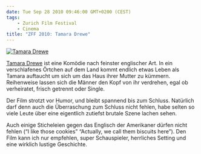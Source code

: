 ```yaml
---
date: Tue Sep 28 2010 09:46:00 GMT+0200 (CEST)
tags:
    - Zurich Film Festival
    - Cinema
title: "ZFF 2010: Tamara Drewe"
---
```



[![Tamara Drewe](http://media.tumblr.com/tumblr_l9ff3cavTO1qa2z4q.jpg)](http://www.zurichfilmfestival.org/de/programm-2010/filme/1224/tamara-drewe/)

[Tamara Drewe](http://www.zurichfilmfestival.org/de/programm-2010/filme/1224/tamara-drewe/)
ist eine Komödie nach feinster englischer Art. In ein verschlafenes
Örtchen auf dem Land kommt endlich etwas Leben als Tamara auftaucht um
sich um das Haus ihrer Mutter zu kümmern. Reihenweise lassen sich die
Männer den Kopf von ihr verdrehen, egal ob verheiratet, frisch getrennt
oder Single.

Der Film strotzt vor Humor, und bleibt spannend bis zum Schluss.
Natürlich darf denn auch die Überraschung zum Schluss nicht fehlen, habe
selten so viele Leute über eine eigentlich zutiefst brutale Szene lachen
sehen.

Auch einige Sticheleien gegen das Englisch der Amerikaner dürfen nicht
fehlen (“I like those cookies” “Actually, we call them biscuits here”).
Den Film kann ich nur empfehlen, super Schauspieler, herrliches Setting
und eine wirklich lustige Geschichte.

